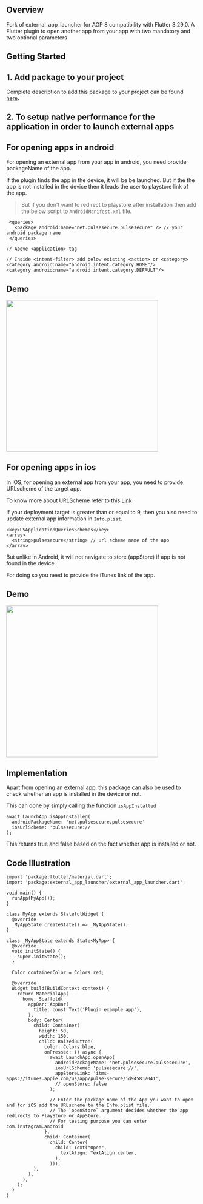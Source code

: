 ## Overview

Fork of external_app_launcher for AGP 8 compatibility with Flutter 3.29.0. A Flutter plugin to open another app from your app with two mandatory and two optional parameters

## Getting Started

## 1. Add package to your project

Complete description to add this package to your project can be found [here](https://pub.dev/packages/external_app_launcher/install).

## 2. To setup native performance for the application in order to launch external apps

## For opening apps in android

For opening an external app from your app in android, you need provide packageName of the app.

If the plugin finds the app in the device, it will be be launched. But if the the app is not installed in the device then it leads the user to playstore link of the app.

> But if you don't want to redirect to playstore after installation then add the below script to `AndroidManifest.xml` file.
     
     <queries>
       <package android:name="net.pulsesecure.pulsesecure" /> // your android package name
     </queries>
    
    // Above <application> tag
    
    // Inside <intent-filter> add below existing <action> or <category>
    <category android:name="android.intent.category.HOME"/> 
    <category android:name="android.intent.category.DEFAULT"/>

## Demo

<img src="https://user-images.githubusercontent.com/60135944/171337872-81b89d2c-2c8b-4ecf-9702-33788821124c.gif" width="400"/>

## For opening apps in ios

In iOS, for opening an external app from your app, you need to provide URLscheme of the target app.

To know more about URLScheme refer to this [Link](https://developer.apple.com/documentation/uikit/inter-process_communication/allowing_apps_and_websites_to_link_to_your_content/defining_a_custom_url_scheme_for_your_app)

If your deployment target is greater than or equal to 9, then you also need to update external app information in `Info.plist`.

    <key>LSApplicationQueriesSchemes</key>
    <array>
      <string>pulsesecure</string> // url scheme name of the app
    </array>

But unlike in Android, it will not navigate to store (appStore) if app is not found in the device.

For doing so you need to provide the iTunes link of the app.
## Demo

<img src="https://user-images.githubusercontent.com/60135944/171337798-bdf3f78d-d002-4353-aab3-8b07dd688916.gif" width="400"/>

## Implementation

Apart from opening an external app, this package can also be used to check whether an app is installed in the device or not.

This can done by simply calling the function `isAppInstalled`

    await LaunchApp.isAppInstalled(
      androidPackageName: 'net.pulsesecure.pulsesecure'
      iosUrlScheme: 'pulsesecure://'
    );

This returns true and false based on the fact whether app is installed or not.

## Code Illustration

    import 'package:flutter/material.dart';
    import 'package:external_app_launcher/external_app_launcher.dart';

    void main() {
      runApp(MyApp());
    }

    class MyApp extends StatefulWidget {
      @override
      _MyAppState createState() => _MyAppState();
    }

    class _MyAppState extends State<MyApp> {
      @override
      void initState() {
        super.initState();
      }

      Color containerColor = Colors.red;

      @override
      Widget build(BuildContext context) {
        return MaterialApp(
          home: Scaffold(
            appBar: AppBar(
              title: const Text('Plugin example app'),
            ),
            body: Center(
              child: Container(
                height: 50,
                width: 150,
                child: RaisedButton(
                  color: Colors.blue,
                  onPressed: () async {
                    await LaunchApp.openApp(
                      androidPackageName: 'net.pulsesecure.pulsesecure',
                      iosUrlScheme: 'pulsesecure://',
                      appStoreLink: 'itms-apps://itunes.apple.com/us/app/pulse-secure/id945832041',
                      // openStore: false
                    );

                    // Enter the package name of the App you want to open and for iOS add the URLscheme to the Info.plist file.
                    // The `openStore` argument decides whether the app redirects to PlayStore or AppStore.
                    // For testing purpose you can enter com.instagram.android
                  },
                  child: Container(
                    child: Center(
                      child: Text("Open",
                        textAlign: TextAlign.center,
                      ),
                    ))),
              ),
            ),
          ),
        );
      }
    }
